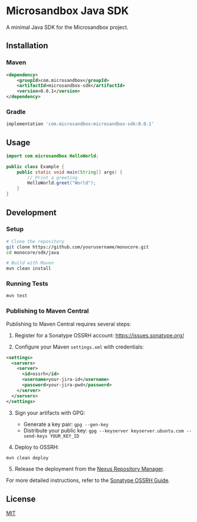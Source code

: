 # Microsandbox Java SDK

A minimal Java SDK for the Microsandbox project.

## Installation

### Maven

```xml
<dependency>
    <groupId>com.microsandbox</groupId>
    <artifactId>microsandbox-sdk</artifactId>
    <version>0.0.1</version>
</dependency>
```

### Gradle

```groovy
implementation 'com.microsandbox:microsandbox-sdk:0.0.1'
```

## Usage

```java
import com.microsandbox.HelloWorld;

public class Example {
    public static void main(String[] args) {
        // Print a greeting
        HelloWorld.greet("World");
    }
}
```

## Development

### Setup

```bash
# Clone the repository
git clone https://github.com/yourusername/monocore.git
cd monocore/sdk/java

# Build with Maven
mvn clean install
```

### Running Tests

```bash
mvn test
```

### Publishing to Maven Central

Publishing to Maven Central requires several steps:

1. Register for a Sonatype OSSRH account: https://issues.sonatype.org/

2. Configure your Maven `settings.xml` with credentials:

```xml
<settings>
  <servers>
    <server>
      <id>ossrh</id>
      <username>your-jira-id</username>
      <password>your-jira-pwd</password>
    </server>
  </servers>
</settings>
```

3. Sign your artifacts with GPG:

   - Generate a key pair: `gpg --gen-key`
   - Distribute your public key: `gpg --keyserver keyserver.ubuntu.com --send-keys YOUR_KEY_ID`

4. Deploy to OSSRH:

```bash
mvn clean deploy
```

5. Release the deployment from the [Nexus Repository Manager](https://oss.sonatype.org/).

For more detailed instructions, refer to the [Sonatype OSSRH Guide](https://central.sonatype.org/publish/publish-guide/).

## License

[MIT](LICENSE)
